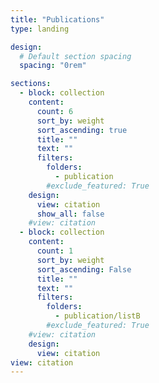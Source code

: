 ```yaml
---
title: "Publications"
type: landing

design:
  # Default section spacing
  spacing: "0rem"

sections:
  - block: collection
    content:
      count: 6
      sort_by: weight
      sort_ascending: true
      title: ""
      text: ""
      filters:
        folders:
          - publication
        #exclude_featured: True
    design:
      view: citation
      show_all: false
    #view: citation
  - block: collection
    content:
      count: 1
      sort_by: weight
      sort_ascending: False
      title: ""
      text: ""
      filters:
        folders:
          - publication/listB
        #exclude_featured: True
    #view: citation
    design:
      view: citation
view: citation
---
```

